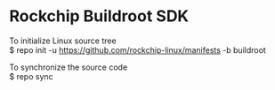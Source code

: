 # Rockchip Buildroot SDK

To initialize Linux source tree  
$ repo init -u https://github.com/rockchip-linux/manifests -b buildroot

To synchronize the source code  
$ repo sync
